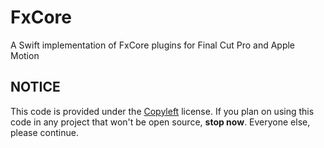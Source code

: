 # FxCore
A Swift implementation of FxCore plugins for Final Cut Pro and Apple Motion

## NOTICE
This code is provided under the [Copyleft](https://www.gnu.org/licenses/copyleft.en.html) license. If you plan on using this code in any project that won't be open source, **stop now**. Everyone else, please continue.
